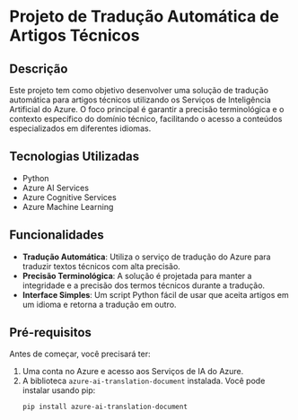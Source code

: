 # Projeto de Tradução Automática de Artigos Técnicos

## Descrição

Este projeto tem como objetivo desenvolver uma solução de tradução automática para artigos técnicos utilizando os Serviços de Inteligência Artificial do Azure. O foco principal é garantir a precisão terminológica e o contexto específico do domínio técnico, facilitando o acesso a conteúdos especializados em diferentes idiomas.

## Tecnologias Utilizadas

- Python
- Azure AI Services
- Azure Cognitive Services
- Azure Machine Learning

## Funcionalidades

- **Tradução Automática**: Utiliza o serviço de tradução do Azure para traduzir textos técnicos com alta precisão.
- **Precisão Terminológica**: A solução é projetada para manter a integridade e a precisão dos termos técnicos durante a tradução.
- **Interface Simples**: Um script Python fácil de usar que aceita artigos em um idioma e retorna a tradução em outro.

## Pré-requisitos

Antes de começar, você precisará ter:

1. Uma conta no Azure e acesso aos Serviços de IA do Azure.
2. A biblioteca `azure-ai-translation-document` instalada. Você pode instalar usando pip:
   ```bash
   pip install azure-ai-translation-document
